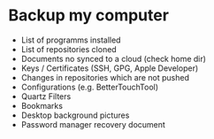 # Backup my computer

- List of programms installed
- List of repositories cloned
- Documents no synced to a cloud (check home dir)
- Keys / Certificates (SSH, GPG, Apple Developer)
- Changes in repositories which are not pushed
- Configurations (e.g. BetterTouchTool)
- Quartz Filters
- Bookmarks
- Desktop background pictures
- Password manager recovery document
